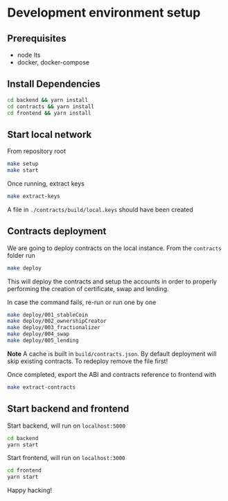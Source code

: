 # Development environment setup

## Prerequisites

- node lts
- docker, docker-compose

## Install Dependencies

```sh
cd backend && yarn install
cd contracts && yarn install
cd frontend && yarn install
```

## Start local network

From repository root

```sh
make setup
make start
```

Once running, extract keys

```sh
make extract-keys
```

A file in `./contracts/build/local.keys` should have been created

## Contracts deployment

We are going to deploy contracts on the local instance. From the `contracts` folder run

```sh
make deploy
```

This will deploy the contracts and setup the accounts in order to properly performing the creation of certificate, swap and lending.

In case the command fails, re-run or run one by one

```sh
make deploy/001_stableCoin
make deploy/002_ownershipCreator
make deploy/003_fractionalizer
make deploy/004_swap
make deploy/005_lending
```

__Note__ A cache is built in `build/contracts.json`. By default deployment will skip existing contracts. To redeploy remove the file first!

Once completed, export the ABI and contracts reference to frontend with

```sh
make extract-contracts
```

## Start backend and frontend 

Start backend, will run on `localhost:5000`

```sh 
cd backend
yarn start
```

Start frontend, will run on `localhost:3000`

```sh 
cd frontend
yarn start
```

Happy hacking!